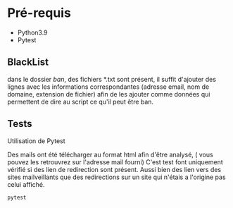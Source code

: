 # Pré-requis
* Python3.9
* Pytest

## BlackList
dans le dossier *ban*, des fichiers *.txt sont présent, il suffit d'ajouter des lignes avec les informations correspondantes (adresse email, nom de domaine, extension de fichier) afin de les ajouter comme données qui permettent de dire au script ce qu'il peut être ban.

## Tests
Utilisation de Pytest

Des mails ont été télécharger au format html afin d'être analysé,  ( vous pouvez les retrouvrez sur l'adresse mail fourni)
C'est test font uniquement vérifié si des lien de redirection sont présent. Aussi bien des lien vers des sites mailveillants que des redirections sur un site qui n'étais a l'origine pas celui affiché.

```bash
pytest
```

